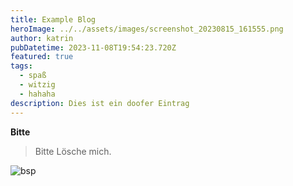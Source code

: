 ```yaml
---
title: Example Blog
heroImage: ../../assets/images/screenshot_20230815_161555.png
author: katrin
pubDatetime: 2023-11-08T19:54:23.720Z
featured: true
tags:
  - spaß
  - witzig
  - hahaha
description: Dies ist ein doofer Eintrag
---
```

**Bitte**

> Bitte Lösche mich.

![bsp](/assets/images/AstroPaper-v3.png "bsp")